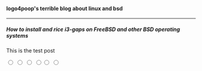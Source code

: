 #### logo4poop's terrible blog about linux and bsd
***
##### How to install and rice i3-gaps on FreeBSD and other BSD operating systems
This is the test post
<form class="colors">
  <input class="color blue" name="color" type="radio" />
  <input class="color purple" name="color" type="radio" />
  <input class="color green" name="color" type="radio" />
  <input class="color red" name="color" type="radio" /><input class="color orange" name="color" type="radio" />
  <input class="color yellow" name="color" type="radio" />
  <div class="body"></div>
</form>
